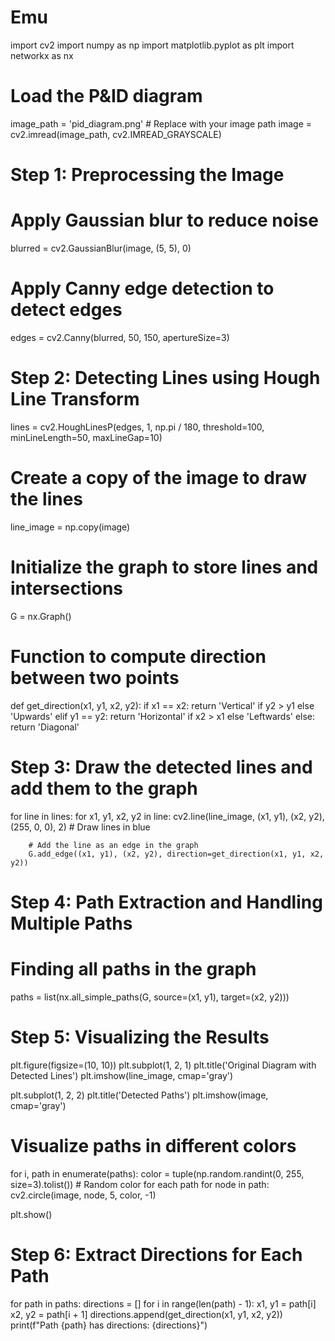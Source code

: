 # Emu
import cv2
import numpy as np
import matplotlib.pyplot as plt
import networkx as nx

# Load the P&ID diagram
image_path = 'pid_diagram.png'  # Replace with your image path
image = cv2.imread(image_path, cv2.IMREAD_GRAYSCALE)

# Step 1: Preprocessing the Image
# Apply Gaussian blur to reduce noise
blurred = cv2.GaussianBlur(image, (5, 5), 0)

# Apply Canny edge detection to detect edges
edges = cv2.Canny(blurred, 50, 150, apertureSize=3)

# Step 2: Detecting Lines using Hough Line Transform
lines = cv2.HoughLinesP(edges, 1, np.pi / 180, threshold=100, minLineLength=50, maxLineGap=10)

# Create a copy of the image to draw the lines
line_image = np.copy(image)

# Initialize the graph to store lines and intersections
G = nx.Graph()

# Function to compute direction between two points
def get_direction(x1, y1, x2, y2):
    if x1 == x2:
        return 'Vertical' if y2 > y1 else 'Upwards'
    elif y1 == y2:
        return 'Horizontal' if x2 > x1 else 'Leftwards'
    else:
        return 'Diagonal'

# Step 3: Draw the detected lines and add them to the graph
for line in lines:
    for x1, y1, x2, y2 in line:
        cv2.line(line_image, (x1, y1), (x2, y2), (255, 0, 0), 2)  # Draw lines in blue
        
        # Add the line as an edge in the graph
        G.add_edge((x1, y1), (x2, y2), direction=get_direction(x1, y1, x2, y2))

# Step 4: Path Extraction and Handling Multiple Paths
# Finding all paths in the graph
paths = list(nx.all_simple_paths(G, source=(x1, y1), target=(x2, y2)))

# Step 5: Visualizing the Results
plt.figure(figsize=(10, 10))
plt.subplot(1, 2, 1)
plt.title('Original Diagram with Detected Lines')
plt.imshow(line_image, cmap='gray')

plt.subplot(1, 2, 2)
plt.title('Detected Paths')
plt.imshow(image, cmap='gray')

# Visualize paths in different colors
for i, path in enumerate(paths):
    color = tuple(np.random.randint(0, 255, size=3).tolist())  # Random color for each path
    for node in path:
        cv2.circle(image, node, 5, color, -1)
        
plt.show()

# Step 6: Extract Directions for Each Path
for path in paths:
    directions = []
    for i in range(len(path) - 1):
        x1, y1 = path[i]
        x2, y2 = path[i + 1]
        directions.append(get_direction(x1, y1, x2, y2))
    print(f"Path {path} has directions: {directions}")

